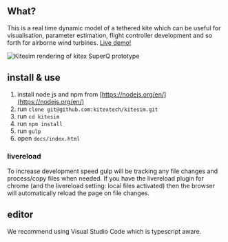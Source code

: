 ## What?
This is a real time dynamic model of a tethered kite which can be useful for visualisation, parameter estimation, flight controller development and so forth for airborne wind turbines. [Live demo!](http://kitex.tech/kitesim/)

![Kitesim rendering of kitex SuperQ prototype](/readmeImages/kitesim.png?raw=true)

## install & use

1. install node js and npm from [https://nodejs.org/en/](https://nodejs.org/en/)
2. run `clone git@github.com:kitextech/kitesim.git`
3. run `cd kitesim`
3. run `npm install`
4. run `gulp`
5. open `docs/index.html`

### livereload
To increase development speed gulp will be tracking any file changes and process/copy files when needed. If you have the livereload plugin for chrome (and the livereload setting: local files activated) then the browser will automatically reload the page on file changes. 

## editor
We recommend using Visual Studio Code which is typescript aware.  